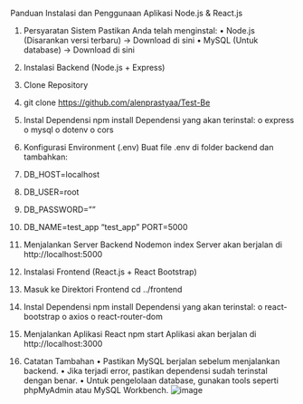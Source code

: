 Panduan Instalasi dan Penggunaan Aplikasi Node.js & React.js
1. Persyaratan Sistem
Pastikan Anda telah menginstal:
•	Node.js (Disarankan versi terbaru) -> Download di sini
•	MySQL (Untuk database) -> Download di sini
 
2. Instalasi Backend (Node.js + Express)
1.	Clone Repository
2.	git clone https://github.com/alenprastyaa/Test-Be
3.	Instal Dependensi
npm install
Dependensi yang akan terinstal:
o	express
o	mysql
o	dotenv
o	cors
4.	Konfigurasi Environment (.env) Buat file .env di folder backend dan tambahkan:
5.	DB_HOST=localhost
6.	DB_USER=root
7.	DB_PASSWORD=””
8.	DB_NAME=test_app “test_app”
PORT=5000
9.	Menjalankan Server Backend
Nodemon index
Server akan berjalan di http://localhost:5000
 
3. Instalasi Frontend (React.js + React Bootstrap)
1.	Masuk ke Direktori Frontend
cd ../frontend
2.	Instal Dependensi
npm install
Dependensi yang akan terinstal:
o	react-bootstrap
o	axios
o	react-router-dom
3.	Menjalankan Aplikasi React
npm start
Aplikasi akan berjalan di http://localhost:3000
 
 
4. Catatan Tambahan
•	Pastikan MySQL berjalan sebelum menjalankan backend.
•	Jika terjadi error, pastikan dependensi sudah terinstal dengan benar.
•	Untuk pengelolaan database, gunakan tools seperti phpMyAdmin atau MySQL Workbench.
![image](https://github.com/user-attachments/assets/e5d41f0d-50a1-4028-8a68-844142605735)
